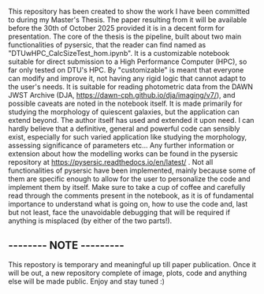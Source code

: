 This repository has been created to show the work I have been committed to during my Master's Thesis. The paper resulting from it will be available before the 30th of October 2025 provided it is in a decent form for presentation.
The core of the thesis is the pipeline, built about two main functionalities of pysersic, that the reader can find named as "DTUwHPC_CalcSizeTest_hom.ipynb". It is a customizable notebook suitable for direct submission to a High Performance Computer (HPC), so far only tested on DTU's HPC.
By "customizable" is meant that everyone can modify and improve it, not having any rigid logic that cannot adapt to the user's needs. It is suitable for reading photometric data from the DAWN JWST Archive (DJA, https://dawn-cph.github.io/dja/imaging/v7/), and possible caveats are noted in the notebook itself. It is made primarily for studying the morphology of quiescent galaxies, but the application can extend beyond. The author itself has used and extended it upon need.
I can hardly believe that a definitive, general and powerful code can sensibly exist, especially for such varied application like studying the morphology, assessing significance of parameters etc... Any further information or extension about how the modelling works can be found in the pysersic repository at https://pysersic.readthedocs.io/en/latest/ .
Not all functionalities of pysersic have been implemented, mainly because some of them are specific enough to allow for the user to personalize the code and implement them by itself.
Make sure to take a cup of coffee and carefully read through the comments present in the notebook, as it is of fundamental importance to understand what is going on, how to use the code and, last but not least, face the unavoidable debugging that will be required if anything is misplaced (by either of the two parts!).
## -------- NOTE --------- ##
This repostory is temporary and meaningful up till paper publication. Once it will be out, a new repository complete of image, plots, code and anything else will be made public. Enjoy and stay tuned :) 
